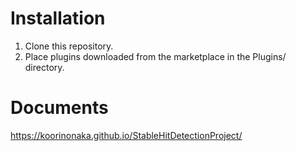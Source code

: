 # Installation
1. Clone this repository.
2. Place plugins downloaded from the marketplace in the Plugins/ directory.

# Documents
https://koorinonaka.github.io/StableHitDetectionProject/
